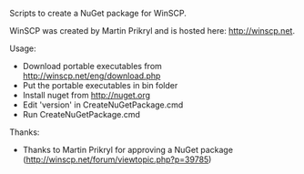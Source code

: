 Scripts to create a NuGet package for WinSCP.

WinSCP was created by Martin Prikryl and is hosted here: http://winscp.net.

Usage:
* Download portable executables from http://winscp.net/eng/download.php
* Put the portable executables in bin folder
* Install nuget from http://nuget.org
* Edit 'version' in CreateNuGetPackage.cmd
* Run CreateNuGetPackage.cmd

Thanks:
* Thanks to Martin Prikryl for approving a NuGet package (http://winscp.net/forum/viewtopic.php?p=39785)